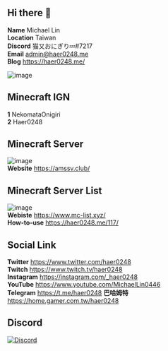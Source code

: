 ## Hi there 👋
**Name** Michael Lin  
**Location** Taiwan  
**Discord** 猫又おにぎり💤#7217  
**Email** admin@haer0248.me  
**Blog** https://haer0248.me/

![image](https://github-readme-stats.vercel.app/api?username=haer0248&show_icons=true&theme=vue-dark)

## Minecraft IGN
**1** NekomataOnigiri  
**2** Haer0248

## Minecraft Server
![image](https://i.haer0248.me/amsserver/YP1YfD.png)  
**Website** https://amssv.club/

## Minecraft Server List
![image](https://www.mc-list.xyz/assets/fbimg.png)  
**Webiste** https://www.mc-list.xyz/  
**How-to-use** https://haer0248.me/117/

## Social Link
**Twitter** https://www.twitter.com/haer0248  
**Twitch** https://www.twitch.tv/haer0248  
**Instagram** https://instagram.com/_haer0248  
**YouTube** https://www.youtube.com/MichaelLin0446  
**Telegram** https://t.me/haer0248 
**巴哈姆特** https://home.gamer.com.tw/haer0248

## Discord
[![Discord](https://image.haer0248.me/discord_banner.png)](https://discord.gg/VaQAY2s)
